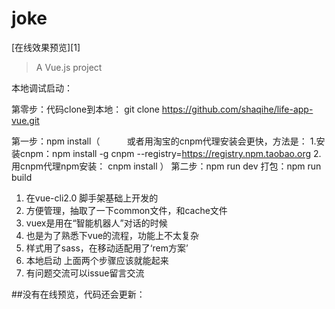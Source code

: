 # joke
[在线效果预览][1]
> A Vue.js project

本地调试启动：

第零步：代码clone到本地： git clone https://github.com/shaqihe/life-app-vue.git

第一步：npm install（
           或者用淘宝的cnpm代理安装会更快，方法是：
             1.安装cnpm：npm install -g cnpm --registry=https://registry.npm.taobao.org 
             2.用cnpm代理npm安装： cnpm install
       ）
第二步：npm run dev
打包：npm run build

 1. 在vue-cli2.0 脚手架基础上开发的
 2. 方便管理，抽取了一下common文件，和cache文件
 3. vuex是用在“智能机器人”对话的时候
 4. 也是为了熟悉下vue的流程，功能上不太复杂
 5. 样式用了sass，在移动适配用了‘rem方案’
 6. 本地启动 上面两个步骤应该就能起来
 7. 有问题交流可以issue留言交流
 

##没有在线预览，代码还会更新：


